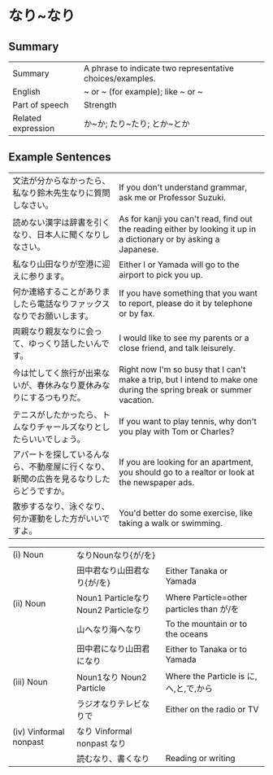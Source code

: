# なり~なり

## Summary

<table><tr>   <td>Summary</td>   <td>A phrase to indicate two representative choices/examples.</td></tr><tr>   <td>English</td>   <td>~ or ~ (for example); like ~ or ~</td></tr><tr>   <td>Part of speech</td>   <td>Strength</td></tr><tr>   <td>Related expression</td>   <td>か~か; たり~たり; とか~とか</td></tr></table>

## Example Sentences

<table><tr>   <td>文法が分からなかったら、私なり鈴木先生なりに質問しなさい。</td>   <td>If you don't understand grammar, ask me or Professor Suzuki.</td></tr><tr>   <td>読めない漢字は辞書を引くなり、日本人に聞くなりしなさい。</td>   <td>As for kanji you can't read, find out the reading either by looking it up in a dictionary or by asking a Japanese.</td></tr><tr>   <td>私なり山田なりが空港に迎えに参ります。</td>   <td>Either I or Yamada will go to the airport to pick you up.</td></tr><tr>   <td>何か連絡することがありましたら電話なりファックスなりでお願いします。</td>   <td>If you have something that you want to report, please do it by telephone or by fax.</td></tr><tr>   <td>両親なり親友なりに会って、ゆっくり話したいんです。</td>   <td>I would like to see my parents or a close friend, and talk leisurely.</td></tr><tr>   <td>今は忙してく旅行が出来ないが、春休みなり夏休みなりにするつもりだ。</td>   <td>Right now I'm so busy that I can't make a trip, but I intend to make one during the spring break or summer vacation.</td></tr><tr>   <td>テニスがしたかったら、トムなりチャールズなりとしたらいいでしょう。</td>   <td>If you want to play tennis, why don't you play with Tom or Charles?</td></tr><tr>   <td>アパートを探しているんなら、不動産屋に行くなり、新聞の広告を見るなりしたらどうですか。</td>   <td>If you are looking for an apartment, you should go to a realtor or look at the newspaper ads.</td></tr><tr>   <td>散歩するなり、泳ぐなり、何か運動をした方がいいですよ。</td>   <td>You'd better do some exercise, like taking a walk or swimming.</td></tr></table>

<table class="table"><tbody><tr class="tr head"><td class="td"><span class="numbers">(i)</span> <span class="bold">Noun</span></td><td class="td"><span class="concept">なり</span><span>Noun</span><span class="concept">なり</span><span>{が/を}</span></td><td class="td"></td></tr><tr class="tr"><td class="td"></td><td class="td"><span>田中君</span><span class="concept">なり</span><span>山田君</span><span class="concept">なり</span><span>{が/を}</span></td><td class="td"><span>Either Tanaka or Yamada</span></td></tr><tr class="tr head"><td class="td"><span class="numbers">(ii)</span> <span class="bold">Noun</span></td><td class="td"><span>Noun<span class="subscript">1</span> Particle</span><span class="concept">なり</span><span> Noun<span class="subscript">2</span> Particle</span><span class="concept">なり</span></td><td class="td"><span>Where Particle=other particles than が/を</span></td></tr><tr class="tr"><td class="td"></td><td class="td"><span>山へ</span><span class="concept">なり</span><span>海へ</span><span class="concept">なり</span></td><td class="td"><span>To the mountain or to the oceans</span></td></tr><tr class="tr"><td class="td"></td><td class="td"><span>田中君に</span><span class="concept">なり</span><span>山田君に</span><span class="concept">なり</span></td><td class="td"><span>Either to Tanaka or to Yamada</span></td></tr><tr class="tr head"><td class="td"><span class="numbers">(iii)</span> <span class="bold">Noun</span></td><td class="td"><span>Noun<span class="subscript">1</span></span><span class="concept">なり</span><span> Noun<span class="subscript">2</span> Particle</span></td><td class="td"><span>Where the Particle is に,へ,と,で,から</span></td></tr><tr class="tr"><td class="td"></td><td class="td"><span>ラジオ</span><span class="concept">なり</span><span>テレビ</span><span class="concept">なり</span><span>で</span></td><td class="td"><span>Either on the radio or TV</span></td></tr><tr class="tr head"><td class="td"><span class="numbers">(iv)</span> <span class="bold">Vinformal nonpast</span></td><td class="td"><span class="concept">なり</span><span> Vinformal nonpast </span><span class="concept">なり</span></td><td class="td"></td></tr><tr class="tr"><td class="td"></td><td class="td"><span>読む</span><span class="concept">なり</span><span>、書く</span><span class="concept">なり</span></td><td class="td"><span>Reading or writing</span></td></tr></tbody></table>

